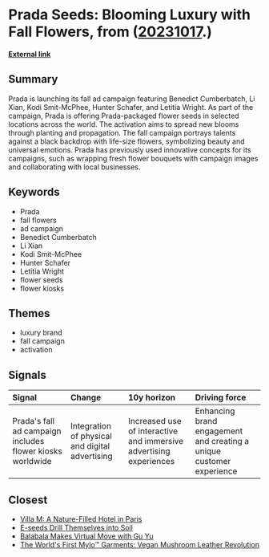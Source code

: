# __Prada Seeds: Blooming Luxury with Fall Flowers__, from ([20231017](https://kghosh.substack.com/p/20231017).)

__[External link](https://wwd.com/fashion-news/fashion-scoops/prada-amplifies-fall-2023-ad-campaign-cans-flower-seeds-1235807563/)__



## Summary

Prada is launching its fall ad campaign featuring Benedict Cumberbatch, Li Xian, Kodi Smit-McPhee, Hunter Schafer, and Letitia Wright. As part of the campaign, Prada is offering Prada-packaged flower seeds in selected locations across the world. The activation aims to spread new blooms through planting and propagation. The fall campaign portrays talents against a black backdrop with life-size flowers, symbolizing beauty and universal emotions. Prada has previously used innovative concepts for its campaigns, such as wrapping fresh flower bouquets with campaign images and collaborating with local businesses.

## Keywords

* Prada
* fall flowers
* ad campaign
* Benedict Cumberbatch
* Li Xian
* Kodi Smit-McPhee
* Hunter Schafer
* Letitia Wright
* flower seeds
* flower kiosks

## Themes

* luxury brand
* fall campaign
* activation

## Signals

| Signal                                                    | Change                                          | 10y horizon                                                        | Driving force                                                        |
|:----------------------------------------------------------|:------------------------------------------------|:-------------------------------------------------------------------|:---------------------------------------------------------------------|
| Prada's fall ad campaign includes flower kiosks worldwide | Integration of physical and digital advertising | Increased use of interactive and immersive advertising experiences | Enhancing brand engagement and creating a unique customer experience |

## Closest

* [Villa M: A Nature-Filled Hotel in Paris](2e9f6055b67e6e737e006c2aab6edddb)
* [E-seeds Drill Themselves into Soil](58c165e1a46408307f2b60f63df7c549)
* [Balabala Makes Virtual Move with Gu Yu](c9ec4ffbfe911a0c5d04e95d8fa17e77)
* [The World's First Mylo™️ Garments: Vegan Mushroom Leather Revolution](babc175f444c7c8a095e0739f8ca9f96)